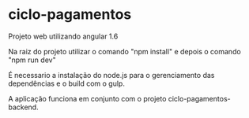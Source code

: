 # ciclo-pagamentos

Projeto web utilizando angular 1.6

Na raiz do projeto utilizar o comando "npm install" e depois o comando "npm run dev"

É necessario a instalação do node.js para o gerenciamento das dependências e o build com o gulp.

A aplicação funciona em conjunto com o projeto ciclo-pagamentos-backend.




